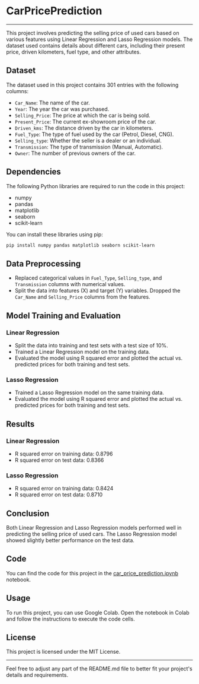 # CarPricePrediction

---

This project involves predicting the selling price of used cars based on various features using Linear Regression and Lasso Regression models. The dataset used contains details about different cars, including their present price, driven kilometers, fuel type, and other attributes.

## Dataset

The dataset used in this project contains 301 entries with the following columns:
- `Car_Name`: The name of the car.
- `Year`: The year the car was purchased.
- `Selling_Price`: The price at which the car is being sold.
- `Present_Price`: The current ex-showroom price of the car.
- `Driven_kms`: The distance driven by the car in kilometers.
- `Fuel_Type`: The type of fuel used by the car (Petrol, Diesel, CNG).
- `Selling_type`: Whether the seller is a dealer or an individual.
- `Transmission`: The type of transmission (Manual, Automatic).
- `Owner`: The number of previous owners of the car.

## Dependencies

The following Python libraries are required to run the code in this project:
- numpy
- pandas
- matplotlib
- seaborn
- scikit-learn

You can install these libraries using pip:
```bash
pip install numpy pandas matplotlib seaborn scikit-learn
```

## Data Preprocessing

- Replaced categorical values in `Fuel_Type`, `Selling_type`, and `Transmission` columns with numerical values.
- Split the data into features (X) and target (Y) variables. Dropped the `Car_Name` and `Selling_Price` columns from the features.

## Model Training and Evaluation

### Linear Regression

- Split the data into training and test sets with a test size of 10%.
- Trained a Linear Regression model on the training data.
- Evaluated the model using R squared error and plotted the actual vs. predicted prices for both training and test sets.

### Lasso Regression

- Trained a Lasso Regression model on the same training data.
- Evaluated the model using R squared error and plotted the actual vs. predicted prices for both training and test sets.

## Results

### Linear Regression

- R squared error on training data: 0.8796
- R squared error on test data: 0.8366

### Lasso Regression

- R squared error on training data: 0.8424
- R squared error on test data: 0.8710

## Conclusion

Both Linear Regression and Lasso Regression models performed well in predicting the selling price of used cars. The Lasso Regression model showed slightly better performance on the test data.

## Code

You can find the code for this project in the [car_price_prediction.ipynb](car_price_prediction.ipynb) notebook.

## Usage

To run this project, you can use Google Colab. Open the notebook in Colab and follow the instructions to execute the code cells.

## License

This project is licensed under the MIT License.

---

Feel free to adjust any part of the README.md file to better fit your project's details and requirements.
